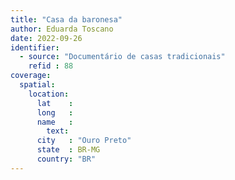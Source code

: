 ```yaml
---
title: "Casa da baronesa"
author: Eduarda Toscano
date: 2022-09-26
identifier:
  - source: "Documentário de casas tradicionais"
    refid : 88
coverage:
  spatial:
    location:
      lat    :
      long   :
      name   :
        text:
      city   : "Ouro Preto"
      state  : BR-MG
      country: "BR"
---
```



